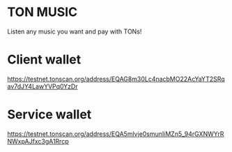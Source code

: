 # TON MUSIC

Listen any music you want and pay with TONs!

# Client wallet

https://testnet.tonscan.org/address/EQAG8m30Lc4nacbMO22AcYaYT2SRqav7dJY4LawYVPq0YzDr

# Service wallet

https://testnet.tonscan.org/address/EQA5mlvje0smunIiMZn5_94rGXNWYrRNWxpAJfxc3gA1Rrcp
